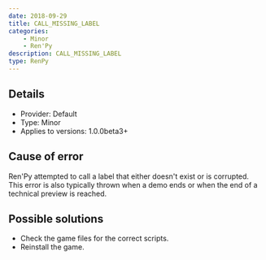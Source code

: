 ```yaml
---
date: 2018-09-29
title: CALL_MISSING_LABEL
categories:
    - Minor
    - Ren'Py
description: CALL_MISSING_LABEL
type: RenPy
---
```

## Details
- Provider: Default
- Type: Minor
- Applies to versions: 1.0.0beta3+

## Cause of error
Ren'Py attempted to call a label that either doesn't exist or is corrupted. This error is also typically thrown when a demo ends or when the end of a technical preview is reached.

## Possible solutions
- Check the game files for the correct scripts.
- Reinstall the game.
